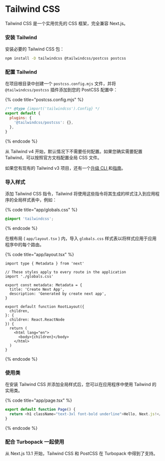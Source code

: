 # Tailwind CSS

Tailwind CSS 是一个实用优先的 CSS 框架，完全兼容 Next.js。

### 安装 Tailwind

安装必要的 Tailwind CSS 包：

```bash
npm install -D tailwindcss @tailwindcss/postcss postcss
```

### 配置 Tailwind

在项目根目录中创建一个 `postcss.config.mjs` 文件，并将 `@tailwindcss/postcss` 插件添加到您的 PostCSS 配置中：

{% code title="postcss.config.mjs" %}
```javascript
/** @type {import('tailwindcss').Config} */
export default {
  plugins: {
    '@tailwindcss/postcss': {},
  },
}
```
{% endcode %}

从 Tailwind v4 开始，默认情况下不需要任何配置。如果您确实需要配置 Tailwind，可以按照官方文档配置全局 CSS 文件。

如果您有现有的 Tailwind v3 项目，还有一个[升级 CLI ](https://tailwindcss.com/docs/upgrade-guide)和[指南](https://tailwindcss.com/docs/upgrade-guide)。

### 导入样式

添加 Tailwind CSS 指令，Tailwind 将使用这些指令将其生成的样式注入到应用程序的全局样式表中，例如：

{% code title="app/globals.css" %}
```css
@import 'tailwindcss';
```
{% endcode %}

在根布局 ( `app/layout.tsx` ) 内，导入 `globals.css` 样式表以将样式应用于应用程序中的每个路由。

{% code title="app/layout.tsx" %}
```tsx
import type { Metadata } from 'next'
 
// These styles apply to every route in the application
import './globals.css'
 
export const metadata: Metadata = {
  title: 'Create Next App',
  description: 'Generated by create next app',
}
 
export default function RootLayout({
  children,
}: {
  children: React.ReactNode
}) {
  return (
    <html lang="en">
      <body>{children}</body>
    </html>
  )
}
```
{% endcode %}

### 使用类

在安装 Tailwind CSS 并添加全局样式后，您可以在应用程序中使用 Tailwind 的实用类。

{% code title="app/page.tsx" %}
```typescript
export default function Page() {
  return <h1 className="text-3xl font-bold underline">Hello, Next.js!</h1>
}
```
{% endcode %}

### 配合 Turbopack 一起使用

从 Next.js 13.1 开始，Tailwind CSS 和 PostCSS 在 Turbopack 中得到了支持。
